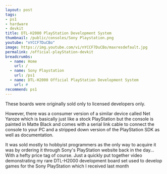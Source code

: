 ```yaml
---
layout: post
tags: 
- ps1
- hardware
- devkit
title: DTL-H2000 PlayStation Development System
thumbnail: /public/consoles/Sony Playstation.png
youtube: "nYCCF7DuCBo"
image: https://img.youtube.com/vi/nYCCF7DuCBo/maxresdefault.jpg
permalink: /official-playStation-devkit
breadcrumbs:
  - name: Home
    url: /
  - name: Sony Playstation
    url: /ps1
  - name: DTL-H2000 Official PlayStation Development System
    url: #
recommend: ps1
---
```

These boards were originally sold only to licensed developers only. 

However, there was a consumer version of a similar device called Net Yaroze which is basically just like a stock PlayStation but the console is painted in Matte Black and comes with a serial link cable to connect the console to your PC and a stripped down version of the PlayStation SDK as well as documentation. 

It was sold mostly to hobbyist programmers as the only way to acquire it was by ordering it through Sony's PlayStation website back in the day... With a hefty price tag of course.﻿
Just a quickly put together video demonstrating my rare DTL-H2000 development board set used to develop games for the Sony PlayStation which I received last month
